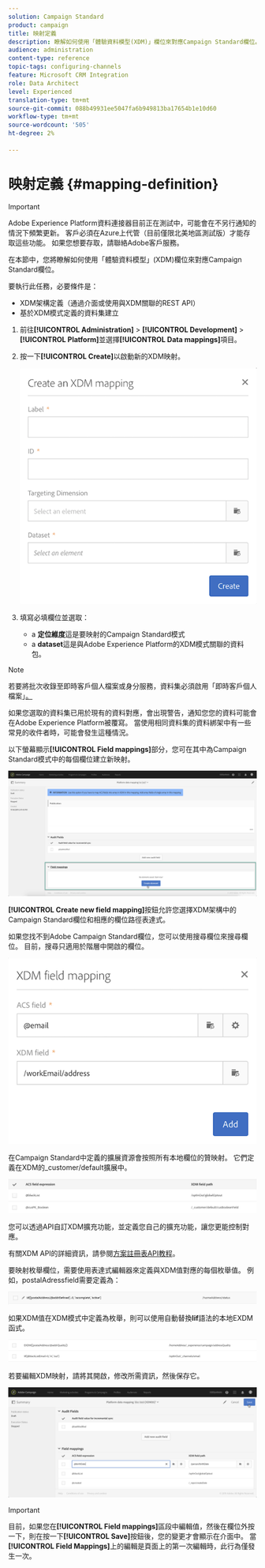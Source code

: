 ```yaml
---
solution: Campaign Standard
product: campaign
title: 映射定義
description: 瞭解如何使用「體驗資料模型(XDM)」欄位來對應Campaign Standard欄位。
audience: administration
content-type: reference
topic-tags: configuring-channels
feature: Microsoft CRM Integration
role: Data Architect
level: Experienced
translation-type: tm+mt
source-git-commit: 088b49931ee5047fa6b949813ba17654b1e10d60
workflow-type: tm+mt
source-wordcount: '505'
ht-degree: 2%

---
```



# 映射定義 {#mapping-definition}

>[!IMPORTANT]
>
>Adobe Experience Platform資料連接器目前正在測試中，可能會在不另行通知的情況下頻繁更新。 客戶必須在Azure上代管（目前僅限北美地區測試版）才能存取這些功能。 如果您想要存取，請聯絡Adobe客戶服務。

在本節中，您將瞭解如何使用「體驗資料模型」(XDM)欄位來對應Campaign Standard欄位。

要執行此任務，必要條件是：

* XDM架構定義（通過介面或使用與XDM關聯的REST API）
* 基於XDM模式定義的資料集建立

1. 前往&#x200B;**[!UICONTROL Administration]** > **[!UICONTROL Development]** > **[!UICONTROL Platform]**&#x200B;並選擇&#x200B;**[!UICONTROL Data mappings]**&#x200B;項目。

1. 按一下&#x200B;**[!UICONTROL Create]**&#x200B;以啟動新的XDM映射。

   ![](assets/aep_createmapping.png)

1. 填寫必填欄位並選取：

   * a **定位維度**&#x200B;這是要映射的Campaign Standard模式
   * a **dataset**&#x200B;這是與Adobe Experience Platform的XDM模式關聯的資料包。

>[!NOTE]
>
>若要將批次收錄至即時客戶個人檔案或身分服務，資料集必須啟用「即時客戶個人檔案」[。](https://docs.adobe.com/content/help/en/experience-platform/rtcdp/intro/get-started.html)
>
>如果您選取的資料集已用於現有的資料對應，會出現警告，通知您您的資料可能會在Adobe Experience Platform被覆寫。 當使用相同資料集的資料綁架中有一些常見的收件者時，可能會發生這種情況。

以下螢幕顯示&#x200B;**[!UICONTROL Field mappings]**&#x200B;部分，您可在其中為Campaign Standard模式中的每個欄位建立新映射。

![](assets/aep_fieldmappings.png)

**[!UICONTROL Create new field mapping]**&#x200B;按鈕允許您選擇XDM架構中的Campaign Standard欄位和相應的欄位路徑表達式。

如果您找不到Adobe Campaign Standard欄位，您可以使用搜尋欄位來搜尋欄位。 目前，搜尋只適用於階層中開啟的欄位。

![](assets/aep_mapfield.png)

在Campaign Standard中定義的擴展資源會按照所有本地欄位的贊映射。 它們定義在XDM的_customer/default擴展中。

![](assets/aep_fieldscusmapping.png)

您可以透過API自訂XDM擴充功能，並定義您自己的擴充功能，讓您更能控制對應。

有關XDM API的詳細資訊，請參閱[方案註冊表API教程](https://docs.adobe.com/content/help/zh-Hant/experience-platform/xdm/api/getting-started.html)。

要映射枚舉欄位，需要使用表達式編輯器來定義與XDM值對應的每個枚舉值。 例如，postalAdressfield需要定義為：

![](assets/aep_enummapping.png)

如果XDM值在XDM模式中定義為枚舉，則可以使用自動替換&#x200B;**lif**&#x200B;語法的本地EXDM函式。

![](assets/aep_enummappingexdm.png)

若要編輯XDM映射，請將其開啟，修改所需資訊，然後保存它。

![](assets/aep_editmapping.png)

>[!IMPORTANT]
>
>目前，如果您在&#x200B;**[!UICONTROL Field mappings]**&#x200B;區段中編輯值，然後在欄位外按一下，則在按一下&#x200B;**[!UICONTROL Save]**&#x200B;按鈕後，您的變更才會顯示在介面中。 當&#x200B;**[!UICONTROL Field Mappings]**&#x200B;上的編輯是頁面上的第一次編輯時，此行為僅發生一次。
